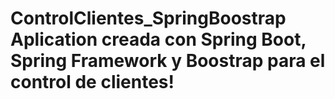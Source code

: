 # ControlClientes_SpringBoostrap Aplication creada con Spring Boot, Spring Framework y Boostrap para el control de clientes!
